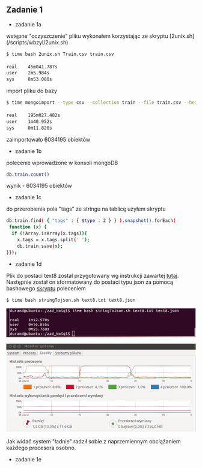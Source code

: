 ## Zadanie 1

* zadanie 1a

wstępne "oczyszczenie" pliku wykonałem korzystając ze skryptu [2unix.sh] (/scripts/wbzyl/2unix.sh)

```sh
$ time bash 2unix.sh Train.csv train.csv

real 	45m041.787s
user 	2m5.984s
sys 	8m53.080s
```
import pliku do bazy
```sh
$ time mongoimport --type csv --collection train --file train.csv --headerline

real 	195m027.482s
user 	1m40.952s
sys 	0m11.820s
```
zaimportowało 6034195 obiektów

* zadanie 1b

polecenie wprowadzone w konsoli mongoDB

```sh
db.train.count()
```
wynik - 6034195 obiektów

* zadanie 1c

do przerobienia pola "tags" ze stringu na tablicę użyłem skryptu

```sh
db.train.find( { "tags" : { $type : 2 } } ).snapshot().forEach(
 function (x) {
  if (!Array.isArray(x.tags)){
    x.tags = x.tags.split(' ');
    db.train.save(x);
}});
```

* zadanie 1d

Plik do postaci text8 został przygotowany wg instrukcji zawartej [tutaj](http://wbzyl.inf.ug.edu.pl/nosql/zadania). Następnie został on sformatowany do postaci typu json za pomocą bashowego [skryptu](../../scripts/jgalka/stringToJson.sh) poleceniem

```sh
$ time bash stringTojson.sh text8.txt text8.json
```

![text8_01](../../images/jgalka/text8_01.jpg)

![text8_01](../../images/jgalka/text8_02.png)

Jak widać system "ładnie" radził sobie z naprzemiennym obciążaniem każdego procesora osobno.



* zadanie 1e
